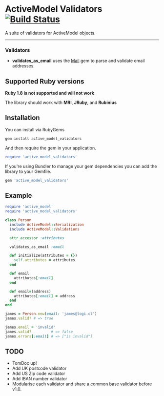 # ActiveModel Validators [![Build Status](https://secure.travis-ci.org/jcf/active_model_validators.png?branch=master)](http://travis-ci.org/jcf/active_model_validators)

A suite of validators for ActiveModel objects.

---

### Validators

- **validates_as_email** uses the [Mail](https://github.com/mikel/mail)
  gem to parse and validate email addresses.

## Supported Ruby versions

**Ruby 1.8 is not supported and will not work**

The library should work with **MRI**, **JRuby**, and **Rubinius**

## Installation

You can install via RubyGems

``` sh
gem install active_model_validators
```

And then require the gem in your application.

``` ruby
require 'active_model_validators'
```

If you're using Bundler to manage your gem dependencies you can add the
library to your Gemfile.

``` ruby
gem 'active_model_validators'
```

## Example

``` ruby
require 'active_model'
require 'active_model_validators'

class Person
  include ActiveModel::Serialization
  include ActiveModel::Validations

  attr_accessor :attributes

  validates_as_email :email

  def initialize(attributes = {})
    self.attributes = attributes
  end

  def email
    attributes[:email]
  end

  def email=(address)
    attributes[:email] = address
  end
end

james = Person.new(email: 'james@logi.cl')
james.valid? # => true

james.email = 'invalid'
james.valid?         # => false
james.errors[:email] # => ["is invalid"]
```

## TODO

- TomDoc up!
- Add UK postcode validator
- Add US Zip code validator
- Add IBAN number validator
- Modularise each validator and share a common base validator before v1.0.
